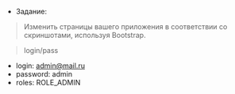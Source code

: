 - Задание:
> Изменить страницы вашего приложения в соответствии со скриншотами, используя Bootstrap.

> login/pass
- login: admin@mail.ru
- password: admin
- roles: ROLE_ADMIN